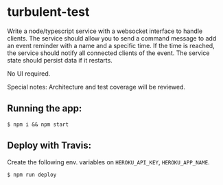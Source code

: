 # turbulent-test

Write a node/typescript service with a websocket interface to handle clients.
The service should allow you to send a command message to add an event reminder with a
name and a specific time. If the time is reached, the service should notify all connected clients
of the event.
The service state should persist data if it restarts.

No UI required.

Special notes: Architecture and test coverage will be reviewed.

## Running the app:
```
$ npm i && npm start
```

## Deploy with Travis:
Create the following env. variables on `HEROKU_API_KEY`, `HEROKU_APP_NAME`.
```
$ npm run deploy
```